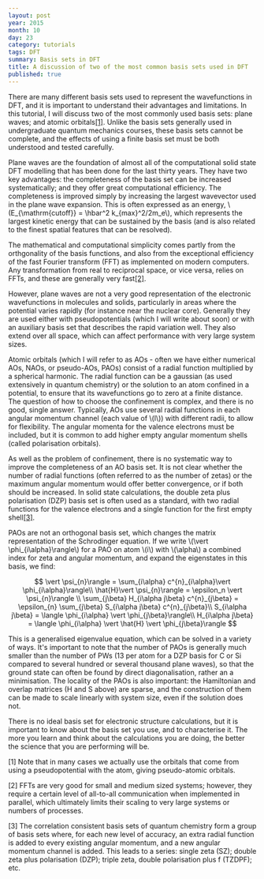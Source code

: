 ```yaml
---
layout: post
year: 2015
month: 10
day: 23
category: tutorials
tags: DFT
summary: Basis sets in DFT
title: A discussion of two of the most common basis sets used in DFT
published: true
---
```

There are many different basis sets used to represent the wavefunctions in DFT,
and it is important to understand their advantages and limitations.  In this
tutorial, I will discuss two of the most commonly used basis sets: plane
waves; and atomic orbitals[[1]](#R1).  Unlike the basis sets generally used in
undergraduate quantum mechanics courses, these basis sets cannot be complete,
and the effects of using a finite basis set must be both understood and tested
carefully.

Plane waves are the foundation of almost all of the computational solid state
DFT modelling that has been done for the last thirty years.  They have two key
advantages: the completeness of the basis set can be increased systematically;
and they offer great computational efficiency.  The completeness is improved
simply by increasing the largest wavevector used in the plane wave expansion.
This is often expressed as an energy, \\(E\_{\mathrm{cutoff}} =
\hbar^2 k\_{max}^2/2m\_e\\), which represents the largest kinetic energy that
can be sustained by the basis (and is also related to the finest spatial
features that can be resolved).  

The mathematical and computational simplicity comes partly from the orthgonality
of the basis functions, and also from the exceptional efficiency of the fast
Fourier transform (FFT) as implemented on modern computers.  Any transformation
from real to reciprocal space, or vice versa, relies on FFTs, and these are
generally very fast[[2]](#R2).

However, plane waves are not a very good representation of the electronic
wavefunctions in molecules and solids, particularly in areas where the
potential varies rapidly (for instance near the nuclear core).  Generally
they are used either with pseudopotentials (which I will write about soon) or
with an auxiliary basis set that describes the rapid variation well.  They also
extend over all space, which can affect performance with very large system
sizes.

Atomic orbitals (which I will refer to as AOs - often we have either numerical
AOs, NAOs, or pseudo-AOs, PAOs) consist of a radial function multiplied by a
spherical harmonic.  The radial function can be a gaussian (as used extensively
in quantum chemistry) or the solution to an atom confined in a potential, to
ensure that its wavefunctions go to zero at a finite distance.  The question of
how to choose the confinement is complex, and there is no good, single answer.
Typically, AOs use several radial functions in each angular momentum channel
(each value of \\(l\\)) with different radii, to allow for flexibility.  The angular
momenta for the valence electrons must be included, but it is common to add
higher empty angular momentum shells (called polarisation orbitals).

As well as the problem of confinement, there is no systematic way to improve
the completeness of an AO basis set.  It is not clear whether the number of
radial functions (often referred to as the number of zetas) or the maximum
angular momentum would offer better convergence, or if both should be
increased.  In solid state calculations, the double zeta plus polarisation (DZP)
basis set is often used as a standard, with two radial functions for the
valence electrons and a single function for the first empty shell[[3]](#R3).

PAOs are not an orthogonal basis set, which changes the matrix representation
of the Schrodinger equation.  If we write \\(\vert \phi_{i\alpha}\rangle\\) for
a PAO on atom \\(i\\) with \\(\alpha\\) a combined index for zeta and angular
momentum, and expand the eigenstates in this basis, we find:

$$
\vert \psi_{n}\rangle = \sum_{i\alpha} c^{n}_{i\alpha}\vert \phi_{i\alpha}\rangle\\
\hat{H}\vert \psi_{n}\rangle = \epsilon_n \vert \psi_{n}\rangle \\
\sum_{j\beta} H_{i\alpha j\beta} c^{n}_{j\beta} = \epsilon_{n} \sum_{j\beta} S_{i\alpha j\beta} c^{n}_{j\beta}\\
S_{i\alpha j\beta} = \langle \phi_{i\alpha} \vert \phi_{j\beta}\rangle\\
H_{i\alpha j\beta} = \langle \phi_{i\alpha} \vert \hat{H} \vert \phi_{j\beta}\rangle
$$

This is a generalised eigenvalue equation, which can be solved in a variety of
ways.  It's important to note that the number of PAOs is generally much smaller
than the number of PWs (13 per atom for a DZP basis for C or Si compared to
several hundred or several thousand plane waves), so that the ground state can
often be found by direct diagonalisation, rather an a minimisation.  The
locality of the PAOs is also important: the Hamiltonian and overlap matrices
(H and S above) are sparse, and the construction of them can be made to scale
linearly with system size, even if the solution does not.

There is no ideal basis set for electronic structure calculations, but it is
important to know about the basis set you use, and to characterise it.  The
more you learn and think about the calculations you are doing, the better
the science that you are performing will be.

<a name="R1">[1]</a> Note that in many cases we actually use the orbitals that
come from using a pseudopotential with the atom, giving pseudo-atomic orbitals.

<a name="R2">[2]</a> FFTs are very good for small and medium sized systems;
however, they require a certain level of all-to-all communication when implemented
in parallel, which ultimately limits their scaling to very large systems or
numbers of processes.

<a name="R3">[3]</a> The correlation consistent basis sets of quantum chemistry
form a group of basis sets where, for each new level of accuracy, an extra
radial function is added to every existing angular momentum, and a new
angular momentum channel is added.  This leads to a series: single zeta (SZ);
double zeta plus polarisation (DZP); triple zeta, double polarisation plus f
(TZDPF); etc.
